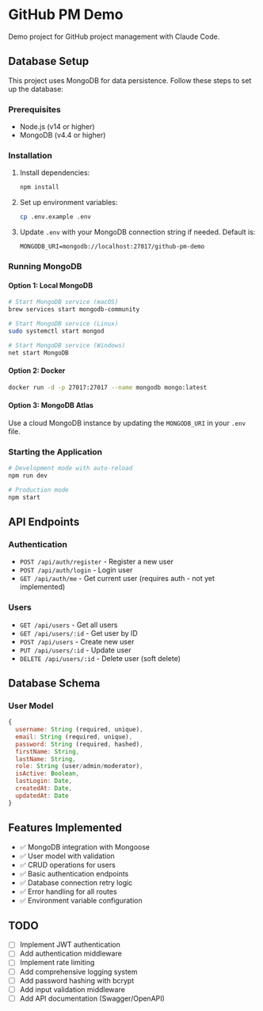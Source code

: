 # GitHub PM Demo

Demo project for GitHub project management with Claude Code.

## Database Setup

This project uses MongoDB for data persistence. Follow these steps to set up the database:

### Prerequisites

- Node.js (v14 or higher)
- MongoDB (v4.4 or higher)

### Installation

1. Install dependencies:
   ```bash
   npm install
   ```

2. Set up environment variables:
   ```bash
   cp .env.example .env
   ```

3. Update `.env` with your MongoDB connection string if needed. Default is:
   ```
   MONGODB_URI=mongodb://localhost:27017/github-pm-demo
   ```

### Running MongoDB

#### Option 1: Local MongoDB
```bash
# Start MongoDB service (macOS)
brew services start mongodb-community

# Start MongoDB service (Linux)
sudo systemctl start mongod

# Start MongoDB service (Windows)
net start MongoDB
```

#### Option 2: Docker
```bash
docker run -d -p 27017:27017 --name mongodb mongo:latest
```

#### Option 3: MongoDB Atlas
Use a cloud MongoDB instance by updating the `MONGODB_URI` in your `.env` file.

### Starting the Application

```bash
# Development mode with auto-reload
npm run dev

# Production mode
npm start
```

## API Endpoints

### Authentication
- `POST /api/auth/register` - Register a new user
- `POST /api/auth/login` - Login user
- `GET /api/auth/me` - Get current user (requires auth - not yet implemented)

### Users
- `GET /api/users` - Get all users
- `GET /api/users/:id` - Get user by ID
- `POST /api/users` - Create new user
- `PUT /api/users/:id` - Update user
- `DELETE /api/users/:id` - Delete user (soft delete)

## Database Schema

### User Model
```javascript
{
  username: String (required, unique),
  email: String (required, unique),
  password: String (required, hashed),
  firstName: String,
  lastName: String,
  role: String (user/admin/moderator),
  isActive: Boolean,
  lastLogin: Date,
  createdAt: Date,
  updatedAt: Date
}
```

## Features Implemented

- ✅ MongoDB integration with Mongoose
- ✅ User model with validation
- ✅ CRUD operations for users
- ✅ Basic authentication endpoints
- ✅ Database connection retry logic
- ✅ Error handling for all routes
- ✅ Environment variable configuration

## TODO

- [ ] Implement JWT authentication
- [ ] Add authentication middleware
- [ ] Implement rate limiting
- [ ] Add comprehensive logging system
- [ ] Add password hashing with bcrypt
- [ ] Add input validation middleware
- [ ] Add API documentation (Swagger/OpenAPI)
